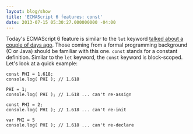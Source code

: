 ```yaml
---
layout: blog/show
title: 'ECMAScript 6 features: const'
date: 2013-07-15 05:30:27.000000000 -04:00
---
```


Today's ECMAScript 6 feature is similar to the `let` keyword [talked about a couple of days ago](http://wp.me/p3ERzH-3A "Daniel Strunk | ECMAScript 6 features: let"). Those coming from a formal programming background (C or Java) should be familiar with this one. `const` stands for a constant definition. Similar to the `let` keyword, the `const` keyword is block-scoped. Let's look at a quick example:

~~~ 
const PHI = 1.618;
console.log( PHI ); // 1.618
	
PHI = 1;
console.log( PHI ); // 1.618 ... can't re-assign
	
const PHI = 2;
console.log( PHI ); // 1.618 ... can't re-init
	
var PHI = 5
console.log( PHI ); // 1.618 ... can't re-declare
~~~ 

